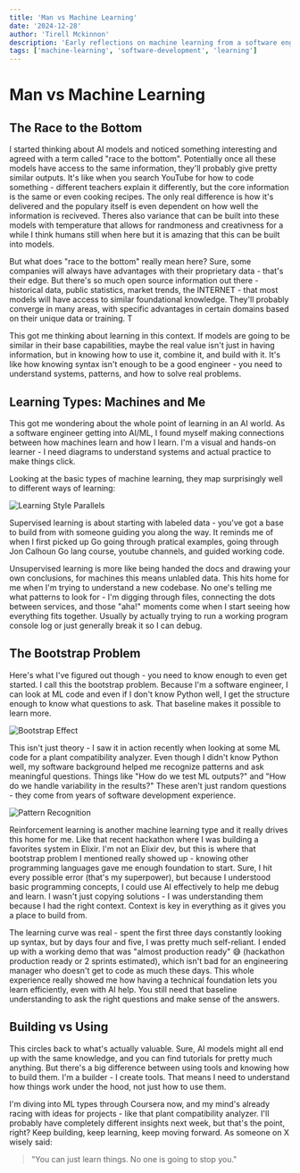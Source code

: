 ```yaml
---
title: 'Man vs Machine Learning'
date: '2024-12-28'
author: 'Tirell Mckinnon'
description: 'Early reflections on machine learning from a software engineer's perspective'
tags: ['machine-learning', 'software-development', 'learning']
---
```


# Man vs Machine Learning

## The Race to the Bottom
I started thinking about AI models and noticed something interesting and agreed with a term called "race to the bottom". Potentially once all these models have access to the same information, they'll probably give pretty similar outputs. It's like when you search YouTube for how to code something - different teachers explain it differently, but the core information is the same or even cooking recipes. The only real difference is how it's delivered and the populary itself is even dependent on how well the information is reciveved. Theres also variance that can be built into these models with temperature that allows for randmoness and creativness for a while I think humans still when here but it is amazing that this can be built into models.

But what does "race to the bottom" really mean here? Sure, some companies will always have advantages with their proprietary data - that's their edge. But there's so much open source information out there - historical data, public statistics, market trends, the INTERNET - that most models will have access to similar foundational knowledge. They'll probably converge in many areas, with specific advantages in certain domains based on their unique data or training. T

This got me thinking about learning in this context. If models are going to be similar in their base capabilities, maybe the real value isn't just in having information, but in knowing how to use it, combine it, and build with it. It's like how knowing syntax isn't enough to be a good engineer - you need to understand systems, patterns, and how to solve real problems.

## Learning Types: Machines and Me
This got me wondering about the whole point of learning in an AI world. As a software engineer getting into AI/ML, I found myself making connections between how machines learn and how I learn. I'm a visual and hands-on learner - I need diagrams to understand systems and actual practice to make things click.

Looking at the basic types of machine learning, they map surprisingly well to different ways of learning:

![Learning Style Parallels](/diagrams/ml-parallels.svg)

Supervised learning is about starting with labeled data - you've got a base to build from with someone guiding you along the way. It reminds me of when I first picked up Go going through pratical examples, going through Jon Calhoun Go lang course, youtube channels, and guided working code. 

Unsupervised learning is more like being handed the docs and drawing your own conclusions, for machines this means unlabled data. This hits home for me when I'm trying to understand a new codebase. No one's telling me what patterns to look for - I'm digging through files, connecting the dots between services, and those "aha!" moments come when I start seeing how everything fits together. Usually by actually trying to run a working program console log or just generally break it so I can debug. 

## The Bootstrap Problem
Here's what I've figured out though - you need to know enough to even get started. I call this the bootstrap problem. Because I'm a software engineer, I can look at ML code and even if I don't know Python well, I get the structure enough to know what questions to ask. That baseline makes it possible to learn more.

![Bootstrap Effect](/diagrams/bootstrap-learning.svg)

This isn't just theory - I saw it in action recently when looking at some ML code for a plant compatibility analyzer. Even though I didn't know Python well, my software background helped me recognize patterns and ask meaningful questions. Things like "How do we test ML outputs?" and "How do we handle variability in the results?" These aren't just random questions - they come from years of software development experience.

![Pattern Recognition](/diagrams/code-recognition.svg)

Reinforcement learning is another machine learning type and it really drives this home for me. Like that recent hackathon where I was building a favorites system in Elixir. I'm not an Elixir dev, but this is where that bootstrap problem I mentioned really showed up - knowing other programming languages gave me enough foundation to start. Sure, I hit every possible error (that's my superpower), but because I understood basic programming concepts, I could use AI effectively to help me debug and learn. I wasn't just copying solutions - I was understanding them because I had the right context. Context is key in everything as it gives you a place to build from.

The learning curve was real - spent the first three days constantly looking up syntax, but by days four and five, I was pretty much self-reliant. I ended up with a working demo that was "almost production ready" 😅 (hackathon production ready or 2 sprints estimated), which isn't bad for an engineering manager who doesn't get to code as much these days. This whole experience really showed me how having a technical foundation lets you learn efficiently, even with AI help. You still need that baseline understanding to ask the right questions and make sense of the answers.

## Building vs Using
This circles back to what's actually valuable. Sure, AI models might all end up with the same knowledge, and you can find tutorials for pretty much anything. But there's a big difference between using tools and knowing how to build them. I'm a builder - I create tools. That means I need to understand how things work under the hood, not just how to use them.

I'm diving into ML types through Coursera now, and my mind's already racing with ideas for projects - like that plant compatibility analyzer. I'll probably have completely different insights next week, but that's the point, right? Keep building, keep learning, keep moving forward. As someone on X wisely said:

> "You can just learn things. No one is going to stop you."
